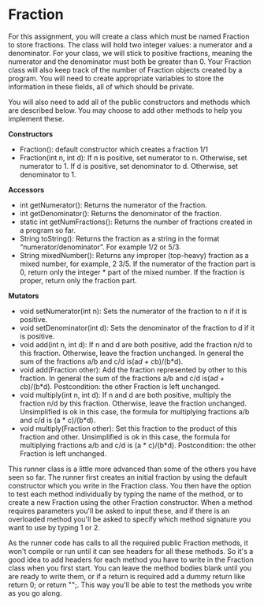 # Fraction
For this assignment, you will create a class which must be named Fraction to store fractions. The class will hold two integer values: a numerator and a denominator. For your class, we will stick to positive fractions, meaning the numerator and the denominator must both be greater than 0. Your Fraction class will also keep track of the number of Fraction objects created by a program. You will need to create appropriate variables to store the information in these fields, all of which should be private.

You will also need to add all of the public constructors and methods which are described below. You may choose to add other methods to help you implement these.

**Constructors**

* Fraction(): default constructor which creates a fraction 1/1
* Fraction(int n, int d): If n is positive, set numerator to n. Otherwise, set numerator to 1. If d is positive, set denominator to d. Otherwise, set denominator to 1.

**Accessors**

* int getNumerator(): Returns the numerator of the fraction.
* int getDenominator(): Returns the denominator of the fraction.
* static int getNumFractions(): Returns the number of fractions created in a program so far.
* String toString(): Returns the fraction as a string in the format “numerator/denominator”. For example 1/2 or 5/3.
* String mixedNumber(): Returns any improper (top-heavy) fraction as a mixed number, for example, 2 3/5. If the numerator of the fraction part is 0, return only the integer * part of the mixed number. If the fraction is proper, return only the fraction part.

**Mutators**

* void setNumerator(int n): Sets the numerator of the fraction to n if it is positive.
* void setDenominator(int d): Sets the denominator of the fraction to d if it is positive.
* void add(int n, int d): If n and d are both positive, add the fraction n/d to this fraction. Otherwise, leave the fraction unchanged. In general the sum of the fractions a/b and c/d is(a*d + c*b)/(b*d).
* void add(Fraction other): Add the fraction represented by other to this fraction. In general the sum of the fractions a/b and c/d is(a*d + c*b)/(b*d). Postcondition: the other Fraction is left unchanged.
* void multiply(int n, int d): If n and d are both positive, multiply the fraction n/d by this fraction. Otherwise, leave the fraction unchanged. Unsimplified is ok in this case, the formula for multiplying fractions a/b and c/d is (a * c)/(b*d).
* void multiply(Fraction other): Set this fraction to the product of this fraction and other. Unsimplified is ok in this case, the formula for multiplying fractions a/b and c/d is (a * c)/(b*d). Postcondition: the other Fraction is left unchanged.

This runner class is a little more advanced than some of the others you have seen so far. The runner first creates an initial fraction by using the default constructor which you write in the Fraction class. You then have the option to test each method individually by typing the name of the method, or to create a new Fraction using the other Fraction constructor. When a method requires parameters you'll be asked to input these, and if there is an overloaded method you'll be asked to specify which method signature you want to use by typing 1 or 2.

As the runner code has calls to all the required public Fraction methods, it won't compile or run until it can see headers for all these methods. So it's a good idea to add headers for each method you have to write in the Fraction class when you first start. You can leave the method bodies blank until you are ready to write them, or if a return is required add a dummy return like return 0; or return "";. This way you'll be able to test the methods you write as you go along.
